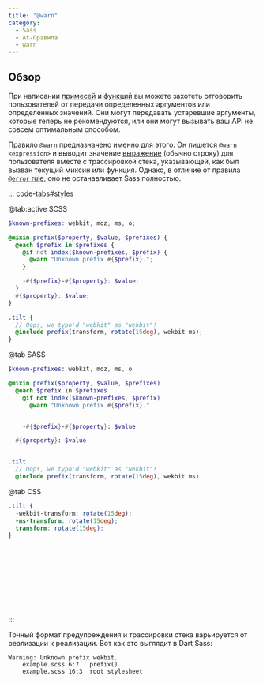 ```yaml
---
title: "@warn"
category:
  - Sass
  - At-Правила
  - warn
---
```


## Обзор

При написании [примесей](./mixin) и [функций](./function) вы можете захотеть отговорить пользователей от передачи определенных аргументов или определенных значений. Они могут передавать устаревшие аргументы, которые теперь не рекомендуются, или они могут вызывать ваш API не совсем оптимальным способом.

Правило `@warn` предназначено именно для этого. Он пишется `@warn <expression>` и выводит значение [выражение](../syntax/structure#expressions) (обычно строку) для пользователя вместе с трассировкой стека, указывающей, как был вызван текущий миксин или функция. Однако, в отличие от правила [`@error` rule](./error), оно не останавливает Sass полностью.

::: code-tabs#styles

@tab:active SCSS

```scss
$known-prefixes: webkit, moz, ms, o;

@mixin prefix($property, $value, $prefixes) {
  @each $prefix in $prefixes {
    @if not index($known-prefixes, $prefix) {
      @warn "Unknown prefix #{$prefix}.";
    }

    -#{$prefix}-#{$property}: $value;
  }
  #{$property}: $value;
}

.tilt {
  // Oops, we typo'd "webkit" as "wekbit"!
  @include prefix(transform, rotate(15deg), wekbit ms);
}
```

@tab SASS

```sass
$known-prefixes: webkit, moz, ms, o

@mixin prefix($property, $value, $prefixes)
  @each $prefix in $prefixes
    @if not index($known-prefixes, $prefix)
      @warn "Unknown prefix #{$prefix}."


    -#{$prefix}-#{$property}: $value

  #{$property}: $value


.tilt
  // Oops, we typo'd "webkit" as "wekbit"!
  @include prefix(transform, rotate(15deg), wekbit ms)

```

@tab CSS

```css
.tilt {
  -wekbit-transform: rotate(15deg);
  -ms-transform: rotate(15deg);
  transform: rotate(15deg);
}












```

:::

Точный формат предупреждения и трассировки стека варьируется от реализации к реализации.
Вот как это выглядит в Dart Sass:

```
Warning: Unknown prefix wekbit.
    example.scss 6:7   prefix()
    example.scss 16:3  root stylesheet
```
